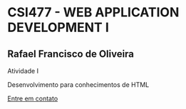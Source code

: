 # **CSI477 - WEB APPLICATION DEVELOPMENT I**

## **Rafael Francisco de Oliveira**

Atividade I 

Desenvolvimento para conhecimentos de HTML

[Entre em contato](mailto:rafael.fo@aluno.ufop.edu.br)
